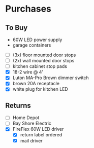 # Purchases

## To Buy

- 60W LED power supply
- garage containers
- [ ] (3x) floor mounted door stops
- [ ] (2x) wall mounted door stops
- [ ] kitchen cabinet stop pads
- [x] 18-2 wire @ 4'
- [x] Luton MA-Pro Brown dimmer switch
- [x] brown 20A receptacle
- [x] white plug for kitchen LED

## Returns

- [ ] Home Depot
- [ ] Bay Shore Electric
- [x] FireFlex 60W LED driver
  - [x] return label ordered
  - [x] mail driver
